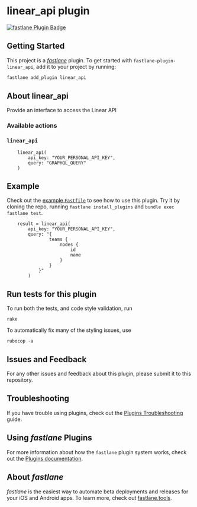 # linear_api plugin

[![fastlane Plugin Badge](https://rawcdn.githack.com/fastlane/fastlane/master/fastlane/assets/plugin-badge.svg)](https://rubygems.org/gems/fastlane-plugin-linear_api)

## Getting Started

This project is a [_fastlane_](https://github.com/fastlane/fastlane) plugin. To get started with `fastlane-plugin-linear_api`, add it to your project by running:

```bash
fastlane add_plugin linear_api
```

## About linear_api

Provide an interface to access the Linear API

### Available actions

### `linear_api`

```
    linear_api(
        api_key: "YOUR_PERSONAL_API_KEY",
        query: "GRAPHQL_QUERY"
    )
```

## Example

Check out the [example `Fastfile`](fastlane/Fastfile) to see how to use this plugin. Try it by cloning the repo, running `fastlane install_plugins` and `bundle exec fastlane test`.

```
    result = linear_api(
        api_key: "YOUR_PERSONAL_API_KEY",
        query: "{
                teams {
                    nodes {
                        id
                        name
                    }
                }
            }"
        )
```

## Run tests for this plugin

To run both the tests, and code style validation, run

```
rake
```

To automatically fix many of the styling issues, use

```
rubocop -a
```

## Issues and Feedback

For any other issues and feedback about this plugin, please submit it to this repository.

## Troubleshooting

If you have trouble using plugins, check out the [Plugins Troubleshooting](https://docs.fastlane.tools/plugins/plugins-troubleshooting/) guide.

## Using _fastlane_ Plugins

For more information about how the `fastlane` plugin system works, check out the [Plugins documentation](https://docs.fastlane.tools/plugins/create-plugin/).

## About _fastlane_

_fastlane_ is the easiest way to automate beta deployments and releases for your iOS and Android apps. To learn more, check out [fastlane.tools](https://fastlane.tools).

